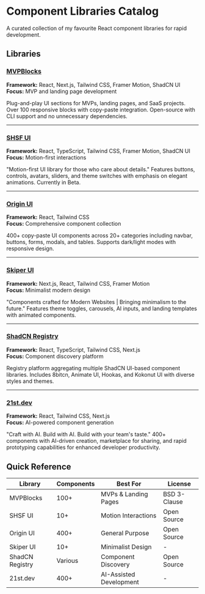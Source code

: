 # Component Libraries Catalog

A curated collection of my favourite React component libraries for rapid development.

## Libraries

### [MVPBlocks](https://blocks.mvp-subha.me/)
**Framework:** React, Next.js, Tailwind CSS, Framer Motion, ShadCN UI  
**Focus:** MVP and landing page development  

Plug-and-play UI sections for MVPs, landing pages, and SaaS projects. Over 100 responsive blocks with copy-paste integration. Open-source with CLI support and no unnecessary dependencies.

---

### [SHSF UI](https://www.shsfui.com/)
**Framework:** React, TypeScript, Tailwind CSS, Framer Motion, ShadCN UI  
**Focus:** Motion-first interactions  

"Motion-first UI library for those who care about details." Features buttons, controls, avatars, sliders, and theme switches with emphasis on elegant animations. Currently in Beta.

---

### [Origin UI](https://originui.com/)
**Framework:** React, Tailwind CSS  
**Focus:** Comprehensive component collection  

400+ copy-paste UI components across 20+ categories including navbar, buttons, forms, modals, and tables. Supports dark/light modes with responsive design.

---

### [Skiper UI](https://skiper-ui.com/)
**Framework:** Next.js, React, Tailwind CSS, Framer Motion  
**Focus:** Minimalist modern design  

"Components crafted for Modern Websites | Bringing minimalism to the future." Features theme toggles, carousels, AI inputs, and landing templates with animated components.

---

### [ShadCN Registry](https://shadcnregistry.com/)
**Framework:** React, TypeScript, Tailwind CSS, Next.js  
**Focus:** Component discovery platform  

Registry platform aggregating multiple ShadCN UI-based component libraries. Includes 8bitcn, Animate UI, Hookas, and Kokonut UI with diverse styles and themes.

---

### [21st.dev](https://21st.dev/home)
**Framework:** React, Tailwind CSS, Next.js  
**Focus:** AI-powered component generation  

"Craft with AI. Build with AI. Build with your team's taste." 400+ components with AI-driven creation, marketplace for sharing, and rapid prototyping capabilities for enhanced developer productivity.

## Quick Reference

| Library | Components | Best For | License |
|---------|------------|----------|---------|
| MVPBlocks | 100+ | MVPs & Landing Pages | BSD 3-Clause |
| SHSF UI | 10+ | Motion Interactions | Open Source |
| Origin UI | 400+ | General Purpose | Open Source |
| Skiper UI | 10+ | Minimalist Design | - |
| ShadCN Registry | Various | Component Discovery | Open Source |
| 21st.dev | 400+ | AI-Assisted Development | - |